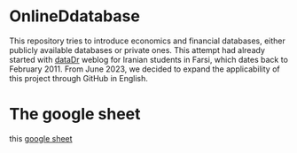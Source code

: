 # OnlineDdatabase

This repository tries to introduce economics and financial databases, either publicly available databases or private ones. This attempt had already started
with [dataDr](http://datadr.blogfa.com/) weblog for Iranian students in Farsi, which dates back to February 2011. From June 2023, we decided to expand the applicability of this project through GitHub in English.



# The google sheet
this [google sheet](https://docs.google.com/spreadsheets/d/10I5rRRPchQpULvUGnYzoN5AEEdtjNdejYqe_P0F4-C0/edit?usp=sharing)
